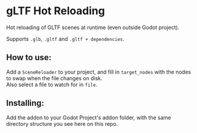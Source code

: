 # gLTF Hot Reloading

Hot reloading of GLTF scenes at runtime (even outside Godot project).

Supports `.glb`, `.gltf` and `.gltf + dependencies`.

## How to use:

Add a `SceneReloader` to your project, and fill in `target_nodes` with the nodes to swap when the file changes on disk.  
Also select a file to watch for in `file`.

## Installing:

Add the addon to your Godot Project's addon folder, with the same directory structure you see here on this repo.

